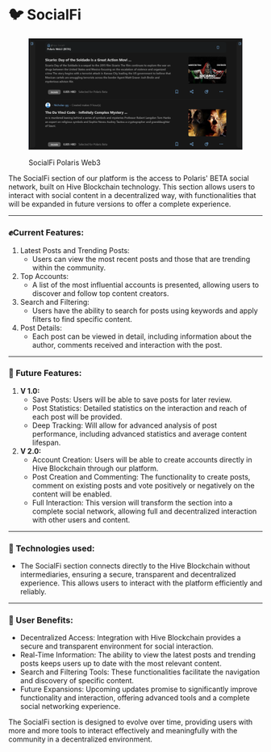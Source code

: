# 🐦 SocialFi

<figure><img src="../../.gitbook/assets/imagen_2024-06-15_223715852.png" alt=""><figcaption><p>SocialFi Polaris Web3</p></figcaption></figure>

The SocialFi section of our platform is the access to Polaris' BETA social network, built on Hive Blockchain technology. This section allows users to interact with social content in a decentralized way, with functionalities that will be expanded in future versions to offer a complete experience.

***

### ✊Current Features:

1. Latest Posts and Trending Posts:
   * Users can view the most recent posts and those that are trending within the community.
2. Top Accounts:
   * A list of the most influential accounts is presented, allowing users to discover and follow top content creators.
3. Search and Filtering:
   * Users have the ability to search for posts using keywords and apply filters to find specific content.
4. Post Details:
   * Each post can be viewed in detail, including information about the author, comments received and interaction with the post.

***

### 👊 Future Features:

1. **V 1.0:**
   * Save Posts: Users will be able to save posts for later review.
   * Post Statistics: Detailed statistics on the interaction and reach of each post will be provided.
   * Deep Tracking: Will allow for advanced analysis of post performance, including advanced statistics and average content lifespan.
2. **V 2.0:**
   * Account Creation: Users will be able to create accounts directly in Hive Blockchain through our platform.
   * Post Creation and Commenting: The functionality to create posts, comment on existing posts and vote positively or negatively on the content will be enabled.
   * Full Interaction: This version will transform the section into a complete social network, allowing full and decentralized interaction with other users and content.

***

### 🤌 Technologies used:

* The SocialFi section connects directly to the Hive Blockchain without intermediaries, ensuring a secure, transparent and decentralized experience. This allows users to interact with the platform efficiently and reliably.

***

### 💪 User Benefits:

* Decentralized Access: Integration with Hive Blockchain provides a secure and transparent environment for social interaction.
* Real-Time Information: The ability to view the latest posts and trending posts keeps users up to date with the most relevant content.
* Search and Filtering Tools: These functionalities facilitate the navigation and discovery of specific content.
* Future Expansions: Upcoming updates promise to significantly improve functionality and interaction, offering advanced tools and a complete social networking experience.

The SocialFi section is designed to evolve over time, providing users with more and more tools to interact effectively and meaningfully with the community in a decentralized environment.
